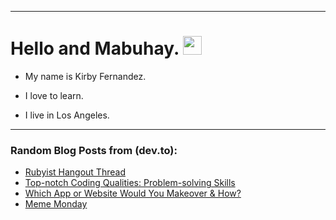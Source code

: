 
<img src="https://komarev.com/ghpvc/?username=kirbygit&style=flat-square&color=blue" alt=""/>

---
<h1>
  Hello and Mabuhay.
  <img src="https://media.giphy.com/media/hvRJCLFzcasrR4ia7z/giphy.gif" width="30px"/>
</h1>

- My name is Kirby Fernandez.

- I love to learn.

- I live in Los Angeles.

---

### Random Blog Posts from (dev.to):
<!-- BLOG-POST-LIST:START -->
- [Rubyist Hangout Thread](https://dev.to/ben/rubyist-hangout-thread-1hn1)
- [Top-notch Coding Qualities: Problem-solving Skills](https://dev.to/codenewbieteam/top-notch-coding-qualities-problem-solving-skills-2m25)
- [Which App or Website Would You Makeover &amp; How?](https://dev.to/codenewbieteam/which-app-or-website-would-you-makeover-how-4i8f)
- [Meme Monday](https://dev.to/ben/meme-monday-4ah1)
<!-- BLOG-POST-LIST:END -->
